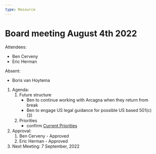 ```yaml
---
type: Resource
---
```


# Board meeting August 4th 2022

Attendees:

* Ben Cerveny
* Eric Herman

Absent:

* Boris van Hoytema

1. Agenda:
   1. Future structure
      * Ben to continue working with Arcagna when they return from break
      * Ben to engage US legal guidance for possible US based 501(c)(3)
   2. Priorities
      * confirm [Current Priorities](https://about.publiccode.net/organization/mission.html#current-priorities)
2. Approval:
   1. Ben Cerveny - Approved
   2. Eric Herman - Approved
   <!-- 3. Boris van Hoytema - -->
3. Next Meeting: 7 September, 2022

